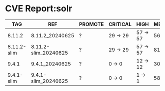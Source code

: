 # CVE Report:solr
|     TAG     |         REF          | PROMOTE | CRITICAL |   HIGH   |  MEDIUM  |   LOW    | UNKNOWN |
|-------------|----------------------|---------|----------|----------|----------|----------|---------|
| 8.11.2      | 8.11.2_20240625      | ?       | 29 -> 29 | 57 -> 57 | 56 -> 44 | 12 -> 12 | 0 -> 0  |
| 8.11.2-slim | 8.11.2-slim_20240625 | ?       | 29 -> 29 | 57 -> 57 | 81 -> 44 | 20 -> 12 | 0 -> 0  |
| 9.4.1       | 9.4.1_20240625       | ?       | 0 -> 0   | 12 -> 12 | 30 -> 18 | 3 -> 3   | 0 -> 0  |
| 9.4.1-slim  | 9.4.1-slim_20240625  | ?       | 0 -> 0   | 1 -> 1   | 58 -> 2  | 11 -> 0  | 0 -> 0  |
